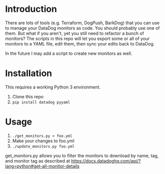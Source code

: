 # Introduction

There are lots of tools (e.g. Terraform, DogPush, BarkDog) that you can use to manage your DataDog monitors as code. You should probably use one of them. But what if you aren't, yet you still need to refactor a bunch of monitors? The scripts in this repo will let you export some or all of your monitors to a YAML file, edit them, then sync your edits back to DataDog.

In the future I may add a script to create new monitors as well.

# Installation

This requires a working Python 3 environment.

1. Clone this repo
1. `pip install datadog pyyaml`

# Usage

1. `./get_monitors.py > foo.yml`
1. Make your changes to foo.yml
1. `./update_monitors.py foo.yml`

get_monitors.py allows you to filter the monitors to download by name, tag, and monitor tag as described at https://docs.datadoghq.com/api/?lang=python#get-all-monitor-details
